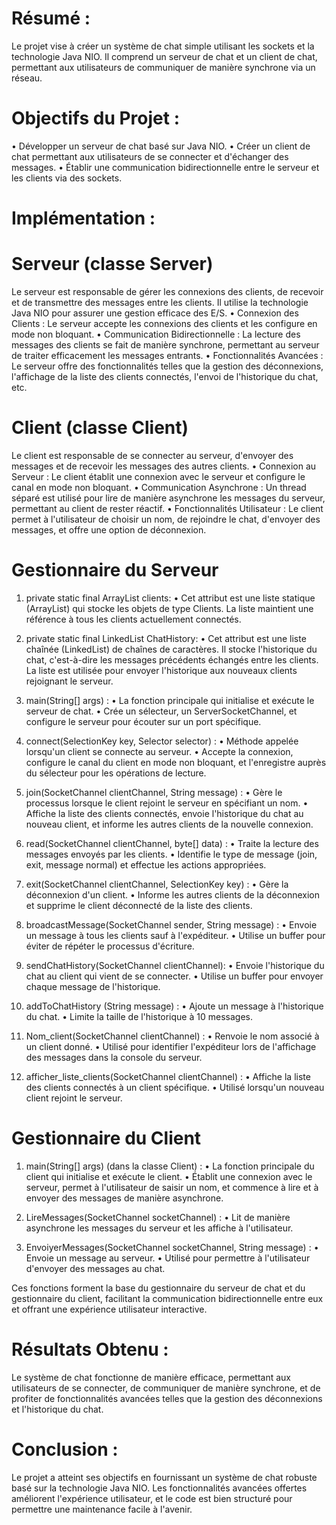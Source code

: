 # Résumé : 
 
Le projet vise à créer un système de chat simple utilisant les sockets et la technologie Java NIO. Il comprend un serveur de chat et un client de chat, permettant aux utilisateurs de communiquer de manière synchrone via un réseau. 

 
 
 
# Objectifs du Projet :  
• Développer un serveur de chat basé sur Java NIO. 
• Créer un client de chat permettant aux utilisateurs de se connecter et d'échanger des messages. 
• Établir  une  communication  bidirectionnelle  entre  le  serveur  et les clients via des sockets. 

# Implémentation : 
 
# Serveur (classe Server) 
Le  serveur  est  responsable  de  gérer  les  connexions  des  clients,  de recevoir et de transmettre des messages entre les clients. Il utilise la technologie Java NIO pour assurer une gestion efficace des E/S. 
• Connexion  des  Clients  :  Le  serveur  accepte  les  connexions  des clients et les configure en mode non bloquant. 
• Communication  Bidirectionnelle  :  La  lecture  des  messages  des clients se fait de manière synchrone, permettant au serveur de traiter efficacement les messages entrants. 
• Fonctionnalités Avancées :  Le serveur offre des fonctionnalités telles que la gestion des déconnexions, l'affichage de la liste des clients connectés, l'envoi de l'historique du chat, etc. 
 
# Client (classe Client) 
Le  client  est  responsable  de  se  connecter  au  serveur,  d'envoyer  des messages et de recevoir les messages des autres clients. 
• Connexion  au  Serveur  :  Le  client  établit  une  connexion  avec  le serveur et configure le canal en mode non bloquant. 
• Communication Asynchrone : Un thread séparé est utilisé pour lire de manière asynchrone les messages du serveur, permettant au client de rester réactif. 
• Fonctionnalités  Utilisateur  :  Le  client  permet  à  l'utilisateur  de choisir un nom, de rejoindre le chat, d'envoyer des messages, et offre une option de déconnexion.

# Gestionnaire du Serveur  
1. private static final ArrayList<Clients> clients: 
• Cet attribut est une liste statique (ArrayList) qui stocke les objets de type Clients. La liste maintient une référence à tous les clients actuellement connectés. 
 
2. private static final LinkedList<String> ChatHistory: 
• Cet  attribut  est  une  liste  chaînée  (LinkedList)  de  chaînes  de caractères. Il stocke l'historique du chat, c'est-à-dire les messages  précédents  échangés  entre  les  clients.  La  liste  est utilisée pour envoyer l'historique aux nouveaux clients rejoignant le serveur. 
 
3. main(String[] args) : 
• La fonction principale qui initialise et exécute le serveur de chat. 
• Crée  un  sélecteur,  un  ServerSocketChannel,  et  configure  le serveur pour écouter sur un port spécifique. 
 
4. connect(SelectionKey key, Selector selector) : 
• Méthode appelée lorsqu'un client se connecte au serveur. 
• Accepte la connexion, configure le canal du client en mode non bloquant, et l'enregistre auprès du sélecteur pour les opérations de lecture. 
 
5. join(SocketChannel clientChannel, String message) : 
• Gère le processus lorsque le client rejoint le serveur en spécifiant un nom. 
• Affiche la liste des clients connectés, envoie l'historique du chat au  nouveau  client,  et  informe  les  autres  clients  de  la  nouvelle connexion. 
 
6. read(SocketChannel clientChannel, byte[] data) : 
• Traite la lecture des messages envoyés par les clients. 
• Identifie le type de message (join, exit, message normal) et effectue les actions appropriées. 
 
7. exit(SocketChannel clientChannel, SelectionKey key) : 
• Gère la déconnexion d'un client. 
• Informe les autres clients de la déconnexion et supprime le client déconnecté de la liste des clients. 
 
8. broadcastMessage(SocketChannel sender, String message) : 
• Envoie un message à tous les clients sauf à l'expéditeur. 
• Utilise un buffer pour éviter de répéter le processus d'écriture. 
 
9. sendChatHistory(SocketChannel clientChannel): 
• Envoie l'historique du chat au client qui vient de se connecter. 
• Utilise un buffer pour envoyer chaque message de l'historique. 
 
10. addToChatHistory (String message) : 
• Ajoute un message à l'historique du chat. 
• Limite la taille de l'historique à 10 messages. 
 
11. Nom_client(SocketChannel clientChannel) : 
• Renvoie le nom associé à un client donné. 
• Utilisé pour identifier l'expéditeur lors de l'affichage des messages dans la console du serveur. 
 
12. afficher_liste_clients(SocketChannel clientChannel) : 
• Affiche la liste des clients connectés à un client spécifique. 
• Utilisé lorsqu'un nouveau client rejoint le serveur. 
  
# Gestionnaire du Client  
1. main(String[] args) (dans la classe Client) : 
• La fonction principale du client qui initialise et exécute le client. 
• Établit une connexion avec le serveur, permet à l'utilisateur de saisir un nom, et commence à lire et à envoyer des messages de manière asynchrone. 
 
2. LireMessages(SocketChannel socketChannel) : 
• Lit de manière asynchrone les messages du serveur et les affiche à l'utilisateur. 
 
3. EnvoiyerMessages(SocketChannel socketChannel, String message) : 
• Envoie un message au serveur. 
• Utilisé pour permettre à l'utilisateur d'envoyer des messages au chat. 
 
 
 
 
Ces fonctions forment la base du gestionnaire du serveur de chat et du gestionnaire du client, facilitant la communication bidirectionnelle entre eux et offrant une expérience utilisateur interactive. 
  
# Résultats Obtenu :  
Le  système  de  chat  fonctionne  de  manière  efficace,  permettant  aux utilisateurs de se connecter, de communiquer de manière synchrone, et  de  profiter  de  fonctionnalités  avancées  telles  que  la  gestion  des déconnexions et l'historique du chat. 
 
 
 
 
 
# Conclusion :  
Le  projet  a  atteint  ses  objectifs  en  fournissant  un  système  de  chat robuste basé sur la technologie Java NIO. Les fonctionnalités avancées offertes améliorent l'expérience utilisateur, et le code est bien structuré pour permettre une maintenance facile à l'avenir.